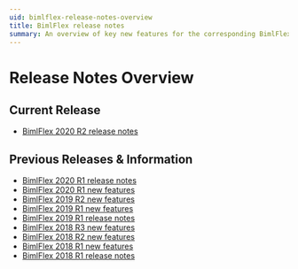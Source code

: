 ```yaml
---
uid: bimlflex-release-notes-overview
title: BimlFlex release notes
summary: An overview of key new features for the corresponding BimlFlex releases
---
```

# Release Notes Overview

## Current Release

<!-- * [BimlFlex 2021 release notes](xref:bimlflex-release-notes-2021-r1) -->
* [BimlFlex 2020 R2 release notes](xref:bimlflex-release-notes-2020-r2)

## Previous Releases & Information

<!-- * [BimlFlex 2020 R2 release notes](xref:bimlflex-release-notes-2020-r2)-->
* [BimlFlex 2020 R1 release notes](xref:bimlflex-release-notes-2020-R1)
* [BimlFlex 2020 R1 new features](xref:bimlflex-2020-new-features)
* [BimlFlex 2019 R2 new features](xref:bimlflex-release-notes-2019-2)
* [BimlFlex 2019 R1 new features](xref:bimlflex-release-notes-2019-1)
* [BimlFlex 2019 R1 release notes](xref:bimlflex-release-notes-2019)
* [BimlFlex 2018 R3 new features](xref:bimlflex-release-notes-2018-3)
* [BimlFlex 2018 R2 new features](xref:bimlflex-release-notes-2018-2)
* [BimlFlex 2018 R1 new features](xref:bimlflex-release-notes-2018-1)
* [BimlFlex 2018 R1 release notes](xref:bimlflex-release-notes-2018)
